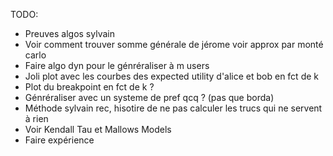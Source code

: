 TODO:       
- Preuves algos sylvain     
- Voir comment trouver somme générale de jérome voir approx par monté carlo     
- Faire algo dyn pour le génréraliser à m users        
- Joli plot avec les courbes des expected utility d'alice et bob en fct de k    
- Plot du breakpoint en fct de k ?  
- Génréraliser avec un systeme de pref qcq ? (pas que borda)    
- Méthode sylvain rec, hisotire de ne pas calculer les trucs qui ne servent à rien  
- Voir Kendall Tau et Mallows Models    
- Faire expérience
